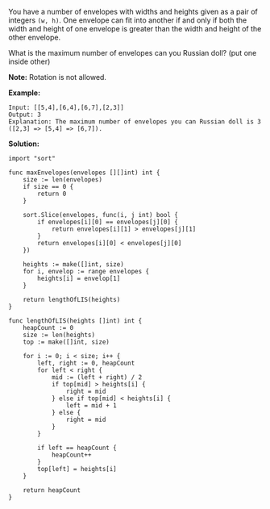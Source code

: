 You have a number of envelopes with widths and heights given as a pair of integers `(w, h)`. One envelope can fit into another if and only if both the width and height of one envelope is greater than the width and height of the other envelope.

What is the maximum number of envelopes can you Russian doll? (put one inside other)

**Note:**
Rotation is not allowed.

**Example:**

```
Input: [[5,4],[6,4],[6,7],[2,3]]
Output: 3 
Explanation: The maximum number of envelopes you can Russian doll is 3 ([2,3] => [5,4] => [6,7]).
```

**Solution:**

```golang
import "sort"

func maxEnvelopes(envelopes [][]int) int {
	size := len(envelopes)
	if size == 0 {
		return 0
	}

	sort.Slice(envelopes, func(i, j int) bool {
		if envelopes[i][0] == envelopes[j][0] {
			return envelopes[i][1] > envelopes[j][1]
		}
		return envelopes[i][0] < envelopes[j][0]
	})

	heights := make([]int, size)
	for i, envelop := range envelopes {
		heights[i] = envelop[1]
	}

	return lengthOfLIS(heights)
}

func lengthOfLIS(heights []int) int {
	heapCount := 0
	size := len(heights)
	top := make([]int, size)
	
	for i := 0; i < size; i++ {
		left, right := 0, heapCount
		for left < right {
			mid := (left + right) / 2
			if top[mid] > heights[i] {
				right = mid
			} else if top[mid] < heights[i] {
				left = mid + 1
			} else {
				right = mid
			}
		}

		if left == heapCount {
			heapCount++
		}
		top[left] = heights[i]
	}

	return heapCount
}
```

